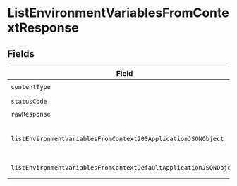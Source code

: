 # ListEnvironmentVariablesFromContextResponse


## Fields

| Field                                                                                                                                             | Type                                                                                                                                              | Required                                                                                                                                          | Description                                                                                                                                       |
| ------------------------------------------------------------------------------------------------------------------------------------------------- | ------------------------------------------------------------------------------------------------------------------------------------------------- | ------------------------------------------------------------------------------------------------------------------------------------------------- | ------------------------------------------------------------------------------------------------------------------------------------------------- |
| `contentType`                                                                                                                                     | *String*                                                                                                                                          | :heavy_check_mark:                                                                                                                                | N/A                                                                                                                                               |
| `statusCode`                                                                                                                                      | *Integer*                                                                                                                                         | :heavy_check_mark:                                                                                                                                | N/A                                                                                                                                               |
| `rawResponse`                                                                                                                                     | [HttpResponse<byte[]>](https://docs.oracle.com/en/java/javase/11/docs/api/java.net.http/java/net/http/HttpResponse.html)                          | :heavy_minus_sign:                                                                                                                                | N/A                                                                                                                                               |
| `listEnvironmentVariablesFromContext200ApplicationJSONObject`                                                                                     | [ListEnvironmentVariablesFromContext200ApplicationJSON](../../models/operations/ListEnvironmentVariablesFromContext200ApplicationJSON.md)         | :heavy_minus_sign:                                                                                                                                | A paginated list of environment variables                                                                                                         |
| `listEnvironmentVariablesFromContextDefaultApplicationJSONObject`                                                                                 | [ListEnvironmentVariablesFromContextDefaultApplicationJSON](../../models/operations/ListEnvironmentVariablesFromContextDefaultApplicationJSON.md) | :heavy_minus_sign:                                                                                                                                | Error response.                                                                                                                                   |